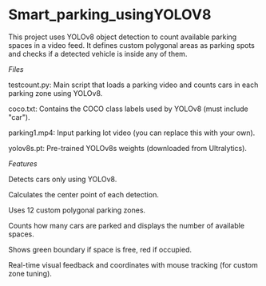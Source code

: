 # Smart_parking_usingYOLOV8

This project uses YOLOv8 object detection to count available parking spaces in a video feed. It defines custom polygonal areas as parking spots and checks if a detected vehicle is inside any of them.

*Files*


testcount.py: Main script that loads a parking video and counts cars in each parking zone using YOLOv8.

coco.txt: Contains the COCO class labels used by YOLOv8 (must include "car").

parking1.mp4: Input parking lot video (you can replace this with your own).

yolov8s.pt: Pre-trained YOLOv8s weights (downloaded from Ultralytics).

*Features*


Detects cars only using YOLOv8.

Calculates the center point of each detection.

Uses 12 custom polygonal parking zones.

Counts how many cars are parked and displays the number of available spaces.

Shows green boundary if space is free, red if occupied.

Real-time visual feedback and coordinates with mouse tracking (for custom zone tuning).

